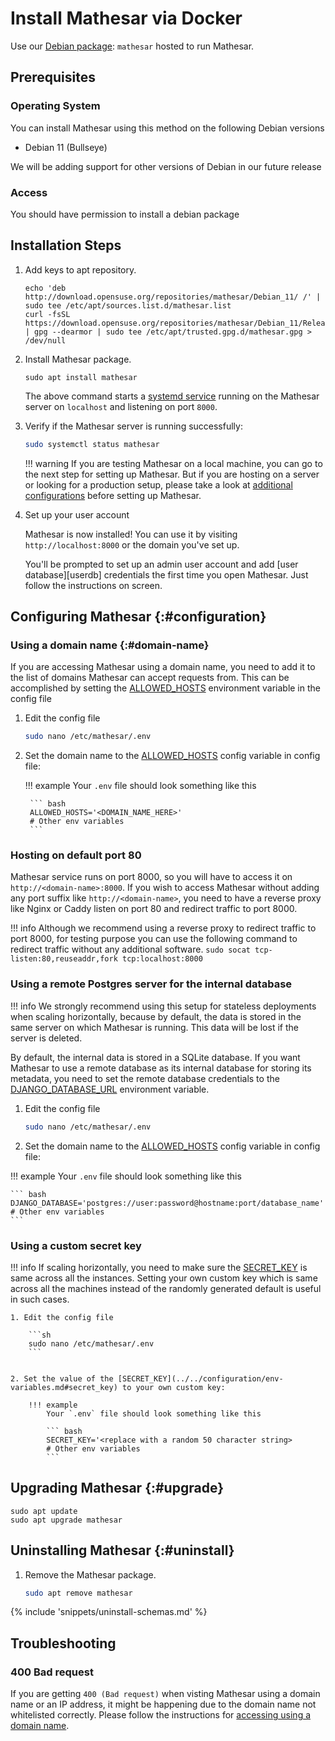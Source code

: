 # Install Mathesar via Docker

Use our [Debian package](https://hub.docker.com/r/mathesar/mathesar-prod/tags): `mathesar` hosted to run Mathesar.

## Prerequisites

### Operating System

<!-- TODO: clean up language  -->

You can install Mathesar using this method on the following Debian versions

- Debian 11 (Bullseye)

We will be adding support for other versions of Debian in our future release

### Access

You should have permission to install a debian package


## Installation Steps

<!-- TODO: replace with correct repo URL once assiged by OpenSuse, improve formatting of code block -->

1. Add keys to apt repository.

    ```
    echo 'deb http://download.opensuse.org/repositories/mathesar/Debian_11/ /' | sudo tee /etc/apt/sources.list.d/mathesar.list
    curl -fsSL https://download.opensuse.org/repositories/mathesar/Debian_11/Release.key | gpg --dearmor | sudo tee /etc/apt/trusted.gpg.d/mathesar.gpg > /dev/null
    ```

1. Install Mathesar package.

    ```
    sudo apt install mathesar
    ```

    The above command starts a [systemd service](https://systemd.io/) running on the Mathesar server on `localhost` and listening on port `8000`.


1. Verify if the Mathesar server is running successfully:

    ```bash
    sudo systemctl status mathesar
    ```

    <!-- TODO lift this out of a warning and into an actual step -->

    !!! warning
        If you are testing Mathesar on a local machine, you can go to the next step for setting up Mathesar. But if you are hosting on a server or looking for a production setup, please take a look at [additional configurations](#configuration) before setting up Mathesar.

1. Set up your user account

    Mathesar is now installed! You can use it by visiting `http://localhost:8000` or the domain you've set up.

    You'll be prompted to set up an admin user account and add [user database][userdb] credentials the first time you open Mathesar. Just follow the instructions on screen.


## Configuring Mathesar {:#configuration}

### Using a domain name {:#domain-name}

If you are accessing Mathesar using a domain name, you need to add it to the list of domains Mathesar can accept requests from. This can be accomplished by setting the [ALLOWED_HOSTS](../../configuration/env-variables.md#allowed_hosts) environment variable in the config file

1. Edit the config file

    ```sh
    sudo nano /etc/mathesar/.env
    ```


1. Set the domain name to the [ALLOWED_HOSTS](../../configuration/env-variables.md#allowed_hosts) config variable in config file:

    !!! example
        Your `.env` file should look something like this
        
        ``` bash
        ALLOWED_HOSTS='<DOMAIN_NAME_HERE>'
        # Other env variables
        ```


### Hosting on default port 80

Mathesar service runs on port 8000, so you will have to access it on `http://<domain-name>:8000`. If you wish to access Mathesar without adding any port suffix like `http://<domain-name>`, you need to have a reverse proxy like Nginx or Caddy listen on port 80 and redirect traffic to port 8000. 

!!! info
    Although we recommend using a reverse proxy to redirect traffic to port 8000, for testing purpose you can use the following command to redirect traffic without any additional software.
    ```
    sudo socat tcp-listen:80,reuseaddr,fork tcp:localhost:8000
    ```


### Using a remote Postgres server for the internal database

!!! info
    We strongly recommend using this setup for stateless deployments when scaling horizontally, because by default, the data is stored in the same server on which Mathesar is running. This data will be lost if the server is deleted.

By default, the internal data is stored in a SQLite database. If you want Mathesar to use a remote database as its internal database for storing its metadata, you need to set the remote database credentials to the [DJANGO_DATABASE_URL](../../configuration/env-variables.md#dj_db) environment variable.


1. Edit the config file

    ```sh
    sudo nano /etc/mathesar/.env
    ```


2. Set the domain name to the [ALLOWED_HOSTS](../../configuration/env-variables.md#allowed_hosts) config variable in config file:

!!! example
    Your `.env` file should look something like this
    
    ``` bash
    DJANGO_DATABASE='postgres://user:password@hostname:port/database_name'
    # Other env variables
    ```

### Using a custom secret key

!!! info
     If scaling horizontally, you need to make sure the [SECRET_KEY](../../configuration/env-variables.md#secret_key) is same across all the instances. Setting your own custom key which is same across all the machines instead of the randomly generated default is useful in such cases.

    1. Edit the config file

        ```sh
        sudo nano /etc/mathesar/.env
        ```


    2. Set the value of the [SECRET_KEY](../../configuration/env-variables.md#secret_key) to your own custom key:

        !!! example
            Your `.env` file should look something like this
            
            ``` bash
            SECRET_KEY='<replace with a random 50 character string>
            # Other env variables
            ```

## Upgrading Mathesar {:#upgrade}

```
sudo apt update
sudo apt upgrade mathesar
```

## Uninstalling Mathesar {:#uninstall}

1. Remove the Mathesar package.

    ```bash
    sudo apt remove mathesar
    ```


{% include 'snippets/uninstall-schemas.md' %}


## Troubleshooting

### 400 Bad request 

If you are getting `400 (Bad request)` when visting Mathesar using a domain name or an IP address, it might be happening due to the domain name not whitelisted correctly. Please follow the instructions for [accessing using a domain name](#configuration).